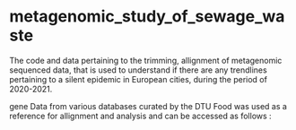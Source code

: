 # metagenomic_study_of_sewage_waste
The code and data pertaining to the trimming, allignment of metagenomic sequenced data, that is used to understand if there are any trendlines pertaining to a silent epidemic in European cities, during the period of 2020-2021. 


gene Data from various databases curated by the DTU Food was used as a reference for allignment and analysis and can be accessed as follows :
